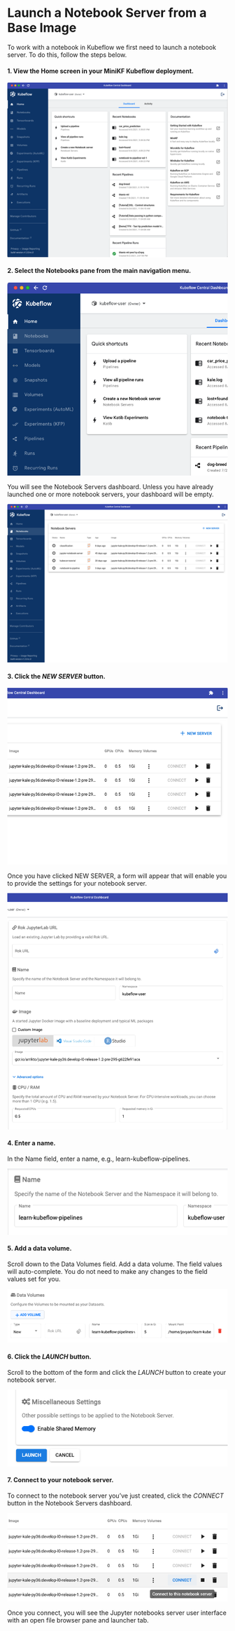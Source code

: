 # Launch a Notebook Server from a Base Image

To work with a notebook in Kubeflow we first need to launch a notebook server. To do this, follow the steps below.

#### 1. View the Home screen in your MiniKF Kubeflow deployment.  

![The MiniKF home screen](images/image6.png)

#### 2. Select the Notebooks pane from the main navigation menu.

![Select the notebooks pane](images/image2.png)

You will see the Notebook Servers dashboard. Unless you have already launched one or more notebook servers, your dashboard will be empty. 

![Select the notebooks pane](images/image4.png)

#### 3. Click the *NEW SERVER* button.

![Click the NEW SERVER button](images/image26.png)

Once you have clicked NEW SERVER, a form will appear that will enable you to provide the settings for your notebook server.

![Provide settings for your notebook server](images/image57.png)

#### 4. Enter a name.

In the Name field, enter a name, e.g., learn-kubeflow-pipelines.

![Enter a name](images/image9.png)

#### 5. Add a data volume.

Scroll down to the Data Volumes field. Add a data volume. The field values will auto-complete. You do not need to make any changes to the field values set for you.

![Add a data volume](images/image54.png)

#### 6. Click the *LAUNCH* button.

Scroll to the bottom of the form and click the *LAUNCH* button to create your notebook server.

![Click the *LAUNCH* button](images/image16.png)

#### 7. Connect to your notebook server.

To connect to the notebook server you’ve just created, click the *CONNECT* button in the Notebook Servers dashboard.

![Click the CONNECT button](images/image34.png)

Once you connect, you will see the Jupyter notebooks server user interface with an open file browser pane and launcher tab. 
